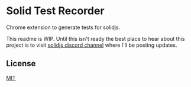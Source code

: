 # Solid Test Recorder

Chrome extension to generate tests for solidjs.

This readme is WIP. Until this isn't ready the best place to hear about this project is to visit [solidjs discord channel](https://discord.com/invite/solidjs) where I'll be posting updates.

## License

[MIT](https://github.com/chris-czopp/solid-test-recorder/blob/master/LICENSE.md)
